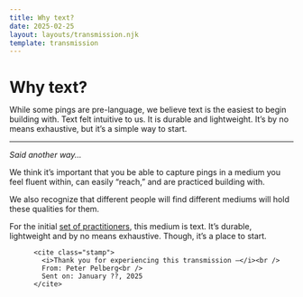 ```yaml
---
title: Why text?
date: 2025-02-25
layout: layouts/transmission.njk
template: transmission
---
```


<h1 class="transmission" style="margin-bottom: 0.25em;">
              <span class="ping"></span> Why text?
            </h1>

<p> While some pings are pre-language, we believe text is the easiest to begin building with. Text felt intuitive to us. It is durable and lightweight. It’s by no means exhaustive, but it’s a simple way to start.
</p>

<hr>

<p><i>Said another way...</i></p>

<p>We think it’s important that you be able to capture pings in a medium you feel fluent within, can easily “reach,” and are practiced building with.</p>

<p>We also recognize that different people will find different mediums will hold these qualities for them.</p>

<p>For the initial <a href="/people" class="low-link">set of practitioners</a>, this medium is text. It’s durable, lightweight and by no means exhaustive. Though, it’s  a place to start.</p>

```
      <cite class="stamp">
        <i>Thank you for experiencing this transmission —</i><br />
        From: Peter Pelberg<br />
        Sent on: January ??, 2025
      </cite>
```
